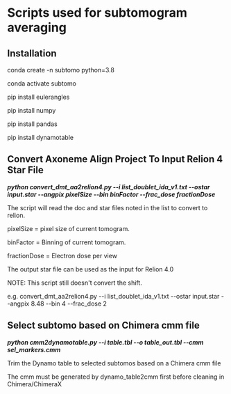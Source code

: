 # Scripts used for subtomogram averaging


## Installation

conda create -n subtomo python=3.8

conda activate subtomo

pip install eulerangles

pip install numpy

pip install pandas

pip install dynamotable


## Convert Axoneme Align Project To Input Relion 4 Star File

***python convert_dmt_aa2relion4.py --i list_doublet_ida_v1.txt --ostar input.star --angpix pixelSize --bin binFactor --frac_dose fractionDose***

The script will read the doc and star files noted in the list to convert to relion.

pixelSize = pixel size of current tomogram.

binFactor = Binning of current tomogram.

fractionDose = Electron dose per view


The output star file can be used as the input for Relion 4.0

NOTE: This script still doesn't convert the shift.

e.g. convert_dmt_aa2relion4.py --i list_doublet_ida_v1.txt --ostar input.star --angpix 8.48 --bin 4 --frac_dose 2


## Select subtomo based on Chimera cmm file

***python cmm2dynamotable.py --i table.tbl --o table_out.tbl --cmm sel_markers.cmm***


Trim the Dynamo table to selected subtomos based on a Chimera cmm file

The cmm must be generated by dynamo_table2cmm first before cleaning in Chimera/ChimeraX

